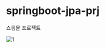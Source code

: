 # springboot-jpa-prj
쇼핑몰 프로젝트

![1](https://user-images.githubusercontent.com/33127270/125634350-e50475a1-2153-443c-94e5-8f693ea7c6c4.png)
